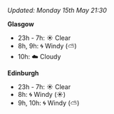 *Updated: Monday 15th May 21:30*

**Glasgow**

* 23h - 7h: :sunny: Clear
* 8h, 9h: :cyclone: Windy (:partly_sunny:)
* 10h: :cloud: Cloudy

**Edinburgh**

* 23h - 7h: :sunny: Clear
* 8h: :cyclone: Windy (:sunny:)
* 9h, 10h: :cyclone: Windy (:partly_sunny:)
